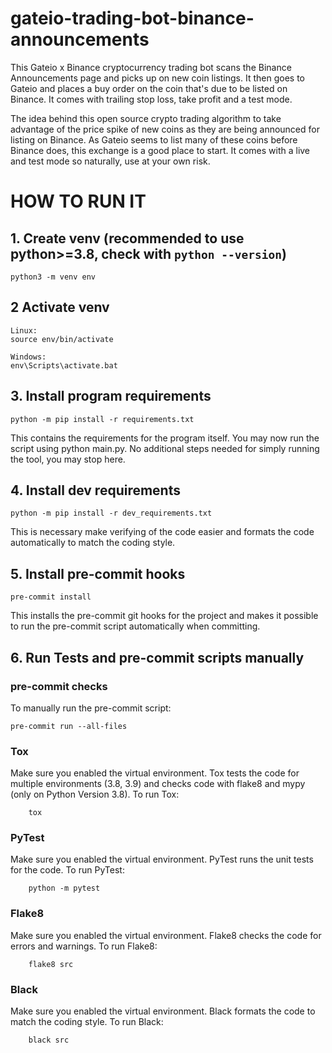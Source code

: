 # gateio-trading-bot-binance-announcements
This Gateio x Binance cryptocurrency trading bot scans the Binance Announcements page and picks up on new coin listings.
It then goes to Gateio and places a buy order on the coin that's due to be listed on Binance.
It comes with trailing stop loss, take profit and a test mode.

The idea behind this open source crypto trading algorithm to take advantage of the price spike of new coins as they are being announced for listing on Binance.
As Gateio seems to list many of these coins before Binance does, this exchange is a good place to start.
It comes with a live and test mode so naturally, use at your own risk.

# HOW TO RUN IT
## 1. Create venv (recommended to use python>=3.8, check with `python --version`)

    python3 -m venv env

## 2 Activate venv

    Linux:
    source env/bin/activate

    Windows:
    env\Scripts\activate.bat

## 3. Install program requirements

    python -m pip install -r requirements.txt

This contains the requirements for the program itself. You may now run the script using python main.py. 
No additional steps needed for simply running the tool, you may stop here.

## 4. Install dev requirements

    python -m pip install -r dev_requirements.txt

This is necessary make verifying of the code easier and formats the code automatically to match the coding style.

## 5. Install pre-commit hooks

    pre-commit install

This installs the pre-commit git hooks for the project and makes it possible to run the pre-commit script automatically when committing.

## 6. Run Tests and pre-commit scripts manually
### pre-commit checks
To manually run the pre-commit script:

    pre-commit run --all-files

### Tox
Make sure you enabled the virtual environment.
Tox tests the code for multiple environments (3.8, 3.9) and checks code with flake8 and mypy (only on Python Version 3.8).
To run Tox:

        tox

### PyTest
Make sure you enabled the virtual environment.
PyTest runs the unit tests for the code.
To run PyTest:

        python -m pytest


### Flake8
Make sure you enabled the virtual environment.
Flake8 checks the code for errors and warnings.
To run Flake8:

        flake8 src

### Black
Make sure you enabled the virtual environment.
Black formats the code to match the coding style.
To run Black:

        black src



<p>&nbsp;</p>
